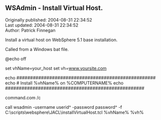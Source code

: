 ## WSAdmin - Install Virtual Host.  
Originally published: 2004-08-31 22:34:52  
Last updated: 2004-08-31 22:34:52  
Author: Patrick Finnegan  
  
Install a virtual host on WebSphere 5.1 base installation.

Called from a Windows bat file.

@echo off

set vhName=your_host
set vh=www.yoursite.com

echo ###################################################
echo # Install %vhName% on %COMPUTERNAME%
echo ###################################################

command.com /c

call wsadmin -username userid^
             -password password^
             -f C:\scripts\websphere\JACL\installVirtualHost.tcl %vhName% %vh%
